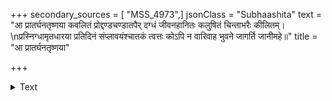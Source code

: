 +++
secondary_sources = [ "MSS_4973",]
jsonClass = "Subhaashita"
text = "आ प्रातर्घनतृष्णया कवलितं प्रोद्दण्डचण्डातपैर् दग्धं जीवनहानितः कलुषितं चिन्ताभरैः कीलितम्।  \nप्रस्निग्धामृतधारया प्रतिदिनं संप्लावयंश्चातकं त्वत्तः कोऽपि न वारिवाह भुवने जागर्ति जानीमहे॥"
title = "आ प्रातर्घनतृष्णया"

+++

<details><summary>Text</summary>

आ प्रातर्घनतृष्णया कवलितं प्रोद्दण्डचण्डातपैर् दग्धं जीवनहानितः कलुषितं चिन्ताभरैः कीलितम्।  
प्रस्निग्धामृतधारया प्रतिदिनं संप्लावयंश्चातकं त्वत्तः कोऽपि न वारिवाह भुवने जागर्ति जानीमहे॥
</details>
